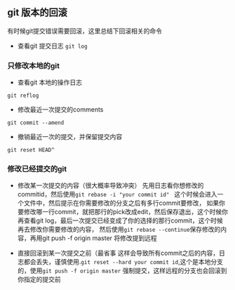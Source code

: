 ## git 版本的回滚

有时候git提交错误需要回滚，这里总结下回滚相关的命令

- 查看git 提交日志
`git log`

### 只修改本地的git

- 查看git 本地的操作日志

`git reflog`

- 修改最近一次提交的comments

`git commit --amend`

- 撤销最近一次的提交，并保留提交内容

`git reset HEAD^`

### 修改已经提交的git

- 修改某一次提交的内容（很大概率导致冲突）
先用日志看你想修改的commitid，然后使用`git rebase -i "your commit id" ` 这个时候会进入一个文件中，然后提示在你需要修改的分支之后有多行commit要修改，
如果你要修改哪一行commit，就把那行的pick改成edit，然后保存退出，这个时候你再查看git log，最后一次提交已经变成了你的选择的那行commit，这个时候再去修改你需要修改的内容，
然后使用`git rebase --continue`保存修改的内容，再用git push -f  origin master 将修改提到远程

- 直接回滚到某一次提交之前（最省事
这样会导致所有commit之后的内容，日志都会丢失，谨慎使用.`git reset --hard your commit id`,这个是本地分支的，使用`git push -f origin master` 强制提交，这样远程的分支也会回滚到你指定的提交前

 
